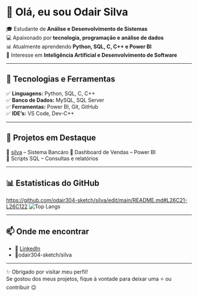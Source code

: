 # 👋 Olá, eu sou Odair Silva  

🎓 Estudante de **Análise e Desenvolvimento de Sistemas**  
💻 Apaixonado por **tecnologia, programação e análise de dados**  
📊 Atualmente aprendendo **Python, SQL, C, C++ e Power BI**  
🤖 Interesse em **Inteligência Artificial e Desenvolvimento de Software**  

---

## 🚀 Tecnologias e Ferramentas  
✅ **Linguagens:** Python, SQL, C, C++  
✅ **Banco de Dados:** MySQL, SQL Server  
✅ **Ferramentas:** Power BI, Git, GitHub  
✅ **IDE’s:** VS Code, Dev-C++  

---

## 📂 Projetos em Destaque  
🔹 [silva](https://github.com/odair304-sketch/silva) – Sistema Bancáro
🔹 Dashboard de Vendas – Power BI  
🔹 Scripts SQL – Consultas e relatórios  

---

## 📊 Estatísticas do GitHub  
https://github.com/odair304-sketch/silva/edit/main/README.md#L26C21-L26C122
![Top Langs](https://github-readme-stats.vercel.app/api/top-langs/?username=odair304-sketch&layout=compact&theme=radical)  

---

## 📫 Onde me encontrar  
- 🔗 [LinkedIn](https://www.linkedin.com/in/odair-silva-de-souza-569011170)  
- 📧odair304-sketch/silva  

---

✨ Obrigado por visitar meu perfil!  
Se gostou dos meus projetos, fique à vontade para deixar uma ⭐ ou contribuir 😉  
